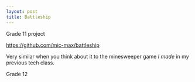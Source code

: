 ```yaml
---
layout: post
title: Battleship
---
```


Grade 11 project

https://github.com/mic-max/battleship

Very similar when you think about it to the minesweeper game _I made_ in my previous tech class.

Grade 12
